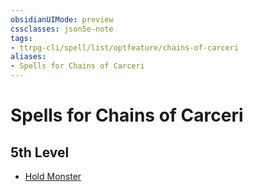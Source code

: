 ```yaml
---
obsidianUIMode: preview
cssclasses: json5e-note
tags:
- ttrpg-cli/spell/list/optfeature/chains-of-carceri
aliases:
- Spells for Chains of Carceri
---
```

# Spells for Chains of Carceri

## 5th Level

- [Hold Monster](/3-Mechanics/CLI/Compendium/spells/hold-monster.md "PHB")